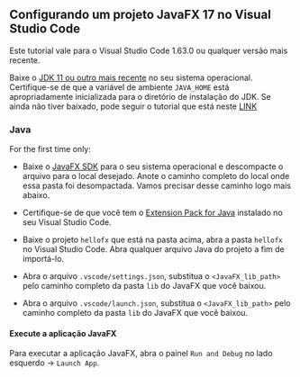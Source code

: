 ## Configurando um projeto JavaFX 17 no Visual Studio Code

Este tutorial vale para o Visual Studio Code 1.63.0 ou qualquer versão mais recente.

Baixe o [JDK 11 ou outro mais recente](http://jdk.java.net/) no seu sistema operacional. Certifique-se de que a variável de ambiente `JAVA_HOME` está apropriadamente inicializada para o diretório de instalação do JDK. Se ainda não tiver baixado, pode seguir o tutorial que está neste [LINK](https://github.com/Atilio-Luiz/poo_2022_1/blob/master/install/OpenJDK17/README.md)

### Java

For the first time only:

- Baixe o [JavaFX SDK](https://gluonhq.com/products/javafx/) para o seu sistema operacional e descompacte o arquivo para o local desejado. Anote o caminho completo do local onde essa pasta foi desompactada. Vamos precisar desse caminho logo mais abaixo.

- Certifique-se de que você tem o [Extension Pack for Java](https://marketplace.visualstudio.com/items?itemName=vscjava.vscode-java-pack) instalado no seu Visual Studio Code.

- Baixe o projeto `hellofx` que está na pasta acima, abra a pasta `hellofx` no Visual Studio Code. Abra qualquer arquivo Java do projeto a fim de importá-lo. 

- Abra o arquivo `.vscode/settings.json`, substitua o `<JavaFX_lib_path>` pelo caminho completo da pasta `lib` do JavaFX que você baixou.

- Abra o arquivo `.vscode/launch.json`, substitua o `<JavaFX_lib_path>` pelo caminho completo da pasta `lib` do JavaFX que você baixou.

#### Execute a aplicação JavaFX

Para executar a aplicação JavaFX, abra o painel `Run and Debug` no lado esquerdo -> `Launch App`.